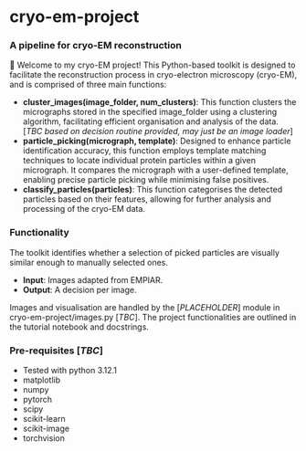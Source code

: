 # cryo-em-project
### A pipeline for cryo-EM reconstruction
:wave: Welcome to my cryo-EM project! This Python-based toolkit is designed to facilitate the reconstruction process in cryo-electron microscopy (cryo-EM), and is comprised of three main functions:

* **cluster_images(image_folder, num_clusters)**: This function clusters the micrographs stored in the specified image_folder using a clustering algorithm, facilitating efficient organisation and analysis of the data. [*TBC based on decision routine provided, may just be an image loader*]
* **particle_picking(micrograph, template)**: Designed to enhance particle identification accuracy, this function employs template matching techniques to locate individual protein particles within a given micrograph. It compares the micrograph with a user-defined template, enabling precise particle picking while minimising false positives.
* **classify_particles(particles)**: This function categorises the detected particles based on their features, allowing for further analysis and processing of the cryo-EM data.

### Functionality
The toolkit identifies whether a selection of picked particles are visually similar enough to manually selected ones.
* **Input**: Images adapted from EMPIAR.
* **Output**: A decision per image.

Images and visualisation are handled by the [*PLACEHOLDER*] module in cryo-em-project/images.py [*TBC*]. The project functionalities are outlined in the tutorial notebook and docstrings.

### Pre-requisites [*TBC*]
* Tested with python 3.12.1
* matplotlib
* numpy
* pytorch
* scipy
* scikit-learn
* scikit-image
* torchvision
